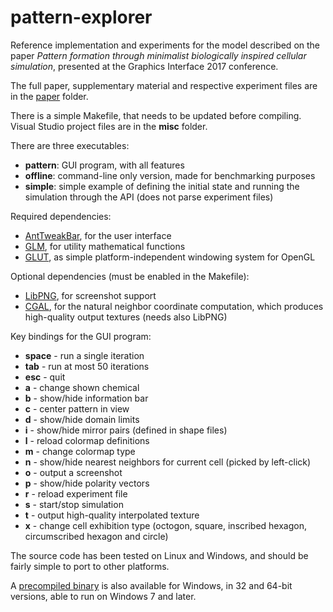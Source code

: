 # pattern-explorer

Reference implementation and experiments for the model described on the paper _Pattern formation through minimalist biologically inspired cellular simulation_, presented at the Graphics Interface 2017 conference.

The full paper, supplementary material and respective experiment files are in the [paper](https://github.com/mgmalheiros/pattern-explorer/tree/master/paper) folder.

There is a simple Makefile, that needs to be updated before compiling. Visual Studio project files are in the **misc** folder.

There are three executables:

  * **pattern**: GUI program, with all features
  * **offline**: command-line only version, made for benchmarking purposes
  * **simple**: simple example of defining the initial state and running the simulation through the API (does not parse experiment files)

Required dependencies:

  * [AntTweakBar](http://anttweakbar.sourceforge.net/), for the user interface
  * [GLM](http://glm.g-truc.net/), for utility mathematical functions
  * [GLUT](http://freeglut.sourceforge.net/), as simple platform-independent windowing system for OpenGL

Optional dependencies (must be enabled in the Makefile):

  * [LibPNG](http://www.libpng.org/), for screenshot support
  * [CGAL](http://www.cgal.org/), for the natural neighbor coordinate computation, which produces high-quality output textures (needs also LibPNG)

Key bindings for the GUI program:

  * **space** - run a single iteration
  * **tab** - run at most 50 iterations
  * **esc** - quit
  * **a** - change shown chemical
  * **b** - show/hide information bar
  * **c** - center pattern in view
  * **d** - show/hide domain limits
  * **i** - show/hide mirror pairs (defined in shape files)
  * **l** - reload colormap definitions
  * **m** - change colormap type
  * **n** - show/hide nearest neighbors for current cell (picked by left-click)
  * **o** - output a screenshot
  * **p** - show/hide polarity vectors
  * **r** - reload experiment file
  * **s** - start/stop simulation
  * **t** - output high-quality interpolated texture
  * **x** - change cell exhibition type (octogon, square, inscribed hexagon, circumscribed hexagon and circle)

The source code has been tested on Linux and Windows, and should be fairly simple to port to other platforms.

A [precompiled binary](https://github.com/mgmalheiros/pattern-explorer/releases) is also available for Windows, in 32 and 64-bit versions, able to run on Windows 7 and later.
